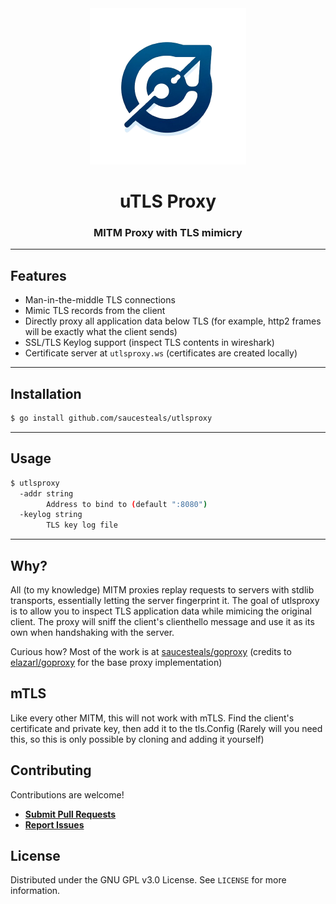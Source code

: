 <div align="center">
<img src="./assets/logo.png" alt="logo" height="250px" />
<h1 align="center">uTLS Proxy</h1>
<h3>MITM Proxy with TLS mimicry</h3>
</div>

---

## Features

- Man-in-the-middle TLS connections
- Mimic TLS records from the client
- Directly proxy all application data below TLS (for example, http2 frames will be exactly what the client sends)
- SSL/TLS Keylog support (inspect TLS contents in wireshark)
- Certificate server at `utlsproxy.ws` (certificates are created locally)

---

## Installation

```sh
$ go install github.com/saucesteals/utlsproxy
```

---

## Usage

```sh
$ utlsproxy
  -addr string
        Address to bind to (default ":8080")
  -keylog string
        TLS key log file
```

---

## Why?

All (to my knowledge) MITM proxies replay requests to servers with stdlib transports, essentially letting the server fingerprint it. The goal of utlsproxy is to allow you to inspect TLS application data while mimicing the original client. The proxy will sniff the client's clienthello message and use it as its own when handshaking with the server.

Curious how? Most of the work is at [saucesteals/goproxy](https://github.com/saucesteals/goproxy) (credits to [elazarl/goproxy](https://github.com/elazarl/goproxy) for the base proxy implementation)

## mTLS

Like every other MITM, this will not work with mTLS. Find the client's certificate and private key, then add it to the tls.Config (Rarely will you need this, so this is only possible by cloning and adding it yourself)

## Contributing

Contributions are welcome!

- **[Submit Pull Requests](https://github.com/saucesteals/utlsproxy/pulls)**
- **[Report Issues](https://github.com/saucesteals/utlsproxy/issues)**

## License

Distributed under the GNU GPL v3.0 License. See `LICENSE` for more information.
